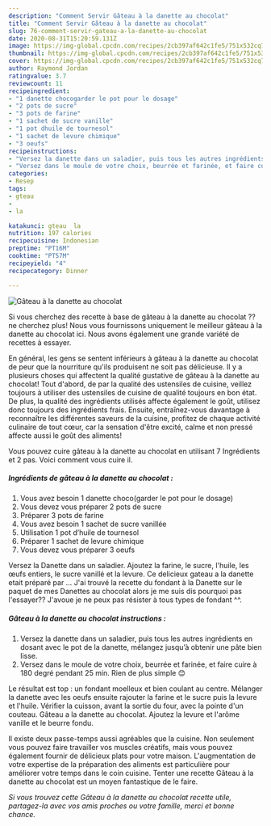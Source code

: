 ```yaml
---
description: "Comment Servir Gâteau à la danette au chocolat"
title: "Comment Servir Gâteau à la danette au chocolat"
slug: 76-comment-servir-gateau-a-la-danette-au-chocolat
date: 2020-08-31T15:20:59.131Z
image: https://img-global.cpcdn.com/recipes/2cb397af642c1fe5/751x532cq70/gateau-a-la-danette-au-chocolat-photo-principale-de-la-recette.jpg
thumbnail: https://img-global.cpcdn.com/recipes/2cb397af642c1fe5/751x532cq70/gateau-a-la-danette-au-chocolat-photo-principale-de-la-recette.jpg
cover: https://img-global.cpcdn.com/recipes/2cb397af642c1fe5/751x532cq70/gateau-a-la-danette-au-chocolat-photo-principale-de-la-recette.jpg
author: Raymond Jordan
ratingvalue: 3.7
reviewcount: 11
recipeingredient:
- "1 danette chocogarder le pot pour le dosage"
- "2 pots de sucre"
- "3 pots de farine"
- "1 sachet de sucre vanille"
- "1 pot dhuile de tournesol"
- "1 sachet de levure chimique"
- "3 oeufs"
recipeinstructions:
- "Versez la danette dans un saladier, puis tous les autres ingrédients en dosant avec le pot de la danette, mélangez jusqu’à obtenir une pâte bien lisse."
- "Versez dans le moule de votre choix, beurrée et farinée, et faire cuire à 180 degré pendant 25 min. Rien de plus simple 😊"
categories:
- Resep
tags:
- gteau
- 
- la

katakunci: gteau  la 
nutrition: 197 calories
recipecuisine: Indonesian
preptime: "PT16M"
cooktime: "PT57M"
recipeyield: "4"
recipecategory: Dinner

---
```



![Gâteau à la danette au chocolat](https://img-global.cpcdn.com/recipes/2cb397af642c1fe5/751x532cq70/gateau-a-la-danette-au-chocolat-photo-principale-de-la-recette.jpg)

Si vous cherchez des recette à base de gâteau à la danette au chocolat ?? ne cherchez plus! Nous vous fournissons uniquement le meilleur gâteau à la danette au chocolat ici. Nous avons également une grande variété de recettes à essayer.

En général, les gens se sentent inférieurs à gâteau à la danette au chocolat de peur que la nourriture qu'ils produisent ne soit pas délicieuse. Il y a plusieurs choses qui affectent la qualité gustative de gâteau à la danette au chocolat! Tout d'abord, de par la qualité des ustensiles de cuisine, veillez toujours à utiliser des ustensiles de cuisine de qualité toujours en bon état. De plus, la qualité des ingrédients utilisés affecte également le goût, utilisez donc toujours des ingrédients frais. Ensuite, entraînez-vous davantage à reconnaître les différentes saveurs de la cuisine, profitez de chaque activité culinaire de tout cœur, car la sensation d'être excité, calme et non pressé affecte aussi le goût des aliments!

<!--inarticleads1-->

Vous pouvez cuire gâteau à la danette au chocolat en utilisant 7 Ingrédients et 2 pas. Voici comment vous cuire il.

##### Ingrédients de gâteau à la danette au chocolat :

1. Vous avez besoin 1 danette choco(garder le pot pour le dosage)
1. Vous devez vous préparer 2 pots de sucre
1. Préparer 3 pots de farine
1. Vous avez besoin 1 sachet de sucre vanillée
1. Utilisation 1 pot d’huile de tournesol
1. Préparer 1 sachet de levure chimique
1. Vous devez vous préparer 3 oeufs


Versez la Danette dans un saladier. Ajoutez la farine, le sucre, l&#39;huile, les œufs entiers, le sucre vanillé et la levure. Ce delicieux gateau a la danette etait préparé par … J&#39;ai trouvé la recette du fondant à la Danette sur le paquet de mes Danettes au chocolat alors je me suis dis pourquoi pas l&#39;essayer?? J&#39;avoue je ne peux pas résister à tous types de fondant ^^. 

<!--inarticleads2-->

##### Gâteau à la danette au chocolat instructions :

1. Versez la danette dans un saladier, puis tous les autres ingrédients en dosant avec le pot de la danette, mélangez jusqu’à obtenir une pâte bien lisse.
1. Versez dans le moule de votre choix, beurrée et farinée, et faire cuire à 180 degré pendant 25 min. Rien de plus simple 😊


Le résultat est top : un fondant moelleux et bien coulant au centre. Mélanger la danette avec les oeufs ensuite rajouter la farine et le sucre puis la levure et l&#39;huile. Vérifier la cuisson, avant la sortie du four, avec la pointe d&#39;un couteau. Gâteau a la danette au chocolat. Ajoutez la levure et l&#39;arôme vanille et le beurre fondu. 

<!--inarticleads1-->

<p>
Il existe deux passe-temps aussi agréables que la cuisine. Non seulement vous pouvez faire travailler vos muscles créatifs, mais vous pouvez également fournir de délicieux plats pour votre maison. L'augmentation de votre expertise de la préparation des aliments est particulière pour améliorer votre temps dans le coin cuisine. Tenter une recette Gâteau à la danette au chocolat est un moyen fantastique de le faire.
</p>

<p>
<i>Si vous trouvez cette Gâteau à la danette au chocolat recette utile, partagez-la avec vos amis proches ou votre famille, merci et bonne chance.</i>
</p>
